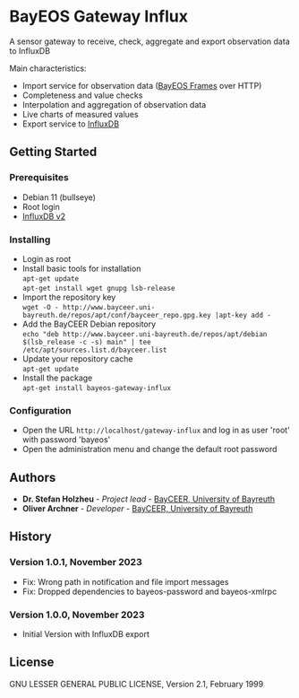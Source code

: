 ﻿# BayEOS Gateway Influx

A sensor gateway to receive, check, aggregate and export observation data to InfluxDB

Main characteristics:

- Import service for observation data ([BayEOS Frames](https://www.bayceer.uni-bayreuth.de/bayeos/frames) over HTTP)
- Completeness and value checks
- Interpolation and aggregation of observation data
- Live charts of measured values
- Export service to [InfluxDB](https://docs.influxdata.com/influxdb/v2/)

## Getting Started

### Prerequisites

- Debian 11 (bullseye)
- Root login
- [InfluxDB v2](https://docs.influxdata.com/influxdb/v2/)

### Installing

- Login as root
- Install basic tools for installation  
  `apt-get update`  
  `apt-get install wget gnupg lsb-release`
- Import the repository key  
  `wget -O - http://www.bayceer.uni-bayreuth.de/repos/apt/conf/bayceer_repo.gpg.key |apt-key add -`
- Add the BayCEER Debian repository  
  `echo "deb http://www.bayceer.uni-bayreuth.de/repos/apt/debian $(lsb_release -c -s) main" | tee /etc/apt/sources.list.d/bayceer.list`
- Update your repository cache  
  `apt-get update`
- Install the package  
  `apt-get install bayeos-gateway-influx`

### Configuration

- Open the URL `http://localhost/gateway-influx` and log in as user 'root' with password 'bayeos'
- Open the administration menu and change the default root password


## Authors

- **Dr. Stefan Holzheu** - _Project lead_ - [BayCEER, University of Bayreuth](https://www.bayceer.uni-bayreuth.de)
- **Oliver Archner** - _Developer_ - [BayCEER, University of Bayreuth](https://www.bayceer.uni-bayreuth.de)

## History
### Version 1.0.1, November 2023
- Fix: Wrong path in notification and file import messages 
- Fix: Dropped dependencies to bayeos-password and bayeos-xmlrpc

### Version 1.0.0, November 2023
- Initial Version with InfluxDB export 

## License

GNU LESSER GENERAL PUBLIC LICENSE, Version 2.1, February 1999
